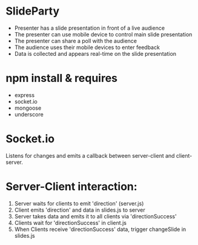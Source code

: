 SlideParty
==================
- Presenter has a slide presentation in front of a live audience
- The presenter can use mobile device to control main slide presentation
- The presenter can share a poll with the audience
- The audience uses their mobile devices to enter feedback
- Data is collected and appears real-time on the slide presentation

npm install & requires
==================
- express
- socket.io
- mongoose
- underscore

Socket.io
==================
Listens for changes and emits a callback between server-client and client-server.

Server-Client interaction:
==================
1. Server waits for clients to emit 'direction' (server.js)
2. Client emits 'direction' and data in slides.js to server
3. Server takes data and emits it to all clients via 'directionSuccess'
4. Clients wait for 'directionSuccess' in client.js
5. When Clients receive 'directionSuccess' data, trigger changeSlide in slides.js


